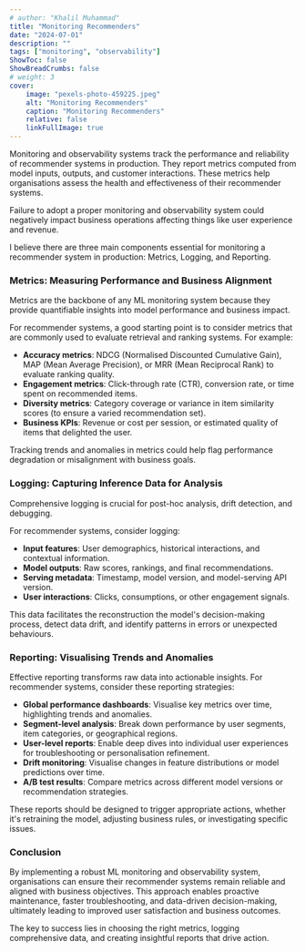 ```yaml
---
# author: "Khalil Muhammad"
title: "Monitoring Recommenders"
date: "2024-07-01"
description: ""
tags: ["monitoring", "observability"]
ShowToc: false
ShowBreadCrumbs: false
# weight: 3
cover:
    image: "pexels-photo-459225.jpeg"
    alt: "Monitoring Recommenders"
    caption: "Monitoring Recommenders"
    relative: false
    linkFullImage: true
---
```


Monitoring and observability systems track the performance and reliability of recommender systems in production. They report metrics computed from  model inputs, outputs, and customer interactions. These metrics help organisations assess the health and effectiveness of their recommender systems.

Failure to adopt a proper monitoring and observability system could negatively impact business operations affecting things like user experience and revenue.

I believe there are three main components essential for monitoring a recommender system in production: Metrics, Logging, and Reporting.

### Metrics: Measuring Performance and Business Alignment

Metrics are the backbone of any ML monitoring system because they provide quantifiable insights into model performance and business impact.

For recommender systems, a good starting point is to consider metrics that are commonly used to evaluate retrieval and ranking systems. For example:

- **Accuracy metrics**: NDCG (Normalised Discounted Cumulative Gain), MAP (Mean Average Precision), or MRR (Mean Reciprocal Rank) to evaluate ranking quality.
- **Engagement metrics**: Click-through rate (CTR), conversion rate, or time spent on recommended items.
- **Diversity metrics**: Category coverage or variance in item similarity scores (to ensure a varied recommendation set).
- **Business KPIs**: Revenue or cost per session, or estimated quality of items that delighted the user.

Tracking trends and anomalies in metrics could help flag performance degradation or misalignment with business goals.

### Logging: Capturing Inference Data for Analysis

Comprehensive logging is crucial for post-hoc analysis, drift detection, and debugging.

For recommender systems, consider logging:

- **Input features**: User demographics, historical interactions, and contextual information.
- **Model outputs**: Raw scores, rankings, and final recommendations.
- **Serving metadata**: Timestamp, model version, and model-serving API version.
- **User interactions**: Clicks, consumptions, or other engagement signals.

This data facilitates the reconstruction the model's decision-making process, detect data drift, and identify patterns in errors or unexpected behaviours.

### Reporting: Visualising Trends and Anomalies

Effective reporting transforms raw data into actionable insights. For recommender systems, consider these reporting strategies:

- **Global performance dashboards**: Visualise key metrics over time, highlighting trends and anomalies.
- **Segment-level analysis**: Break down performance by user segments, item categories, or geographical regions.
- **User-level reports**: Enable deep dives into individual user experiences for troubleshooting or personalisation refinement.
- **Drift monitoring**: Visualise changes in feature distributions or model predictions over time.
- **A/B test results**: Compare metrics across different model versions or recommendation strategies.

These reports should be designed to trigger appropriate actions, whether it's retraining the model, adjusting business rules, or investigating specific issues.

### Conclusion

By implementing a robust ML monitoring and observability system, organisations can ensure their recommender systems remain reliable and aligned with business objectives. This approach enables proactive maintenance, faster troubleshooting, and data-driven decision-making, ultimately leading to improved user satisfaction and business outcomes.

The key to success lies in choosing the right metrics, logging comprehensive data, and creating insightful reports that drive action.
